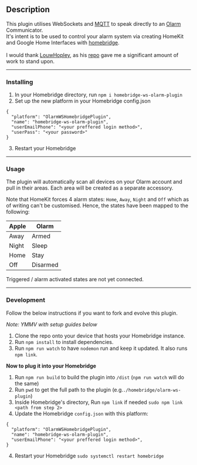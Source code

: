 ## Description
This plugin utilises WebSockets and [MQTT](https://github.com/mqttjs) to speak 
directly to an [Olarm](https://olarm.co) Communicator.
<br>
It's intent is to be used to control your alarm system via creating HomeKit and Google 
Home Interfaces with 
[homebridge](https://github.com/homebridge/homebridge).
<br><br>
I would thank [LouwHopley](https://github.com/LouwHopley), as his 
[repo](https://github.com/LouwHopley/homebridge-olarm-plugin) 
gave me a significant amount of work to stand upon.

___

### Installing
1. In your Homebridge directory, run `npm i homebridge-ws-olarm-plugin`
2. Set up the new platform in your Homebridge config.json
```
{
  "platform": "OlarmWSHomebridgePlugin",
  "name": "homebridge-ws-olarm-plugin",
  "userEmailPhone": "<your preffered login method>",
  "userPass": "<your password>"
}
```
3. Restart your Homebridge
___
### Usage

The plugin will automatically scan all devices on your Olarm account and pull in their areas. Each area will be created as a separate accessory.

Note that HomeKit forces 4 alarm states: `Home`, `Away`, `Night` and `Off` which as of writing can't be customised. Hence, the states have been mapped to the following:


| Apple | Olarm    |
|-------|----------|
| Away  | Armed    |
| Night | Sleep    |
| Home  | Stay     |
| Off   | Disarmed |


Triggered / alarm activated states are not yet connected.
___
### Development

Follow the below instructions if you want to fork and evolve this plugin.

_Note: YMMV with setup guides below_

1. Clone the repo onto your device that hosts your Homebridge instance.
2. Run `npm install` to install dependencies.
3. Run `npm run watch` to have `nodemon` run and keep it updated. It also runs `npm link`.

**Now to plug it into your Homebridge**

1. Run `npm run build` to build the plugin into `/dist` (`npm run watch` will do the same)
2. Run `pwd` to get the full path to the plugin (e.g.`./homebridge/olarm-ws-plugin`)
3. Inside Homebridge's directory, Run `npm link` if needed `sudo npm link <path from step 2>`
4. Update the Homebridge `config.json` with this platform:
```
{
  "platform": "OlarmWSHomebridgePlugin",
  "name": "homebridge-ws-olarm-plugin",
  "userEmailPhone": "<your preffered login method>",
}
```
4. Restart your Homebridge `sudo systemctl restart homebridge`


